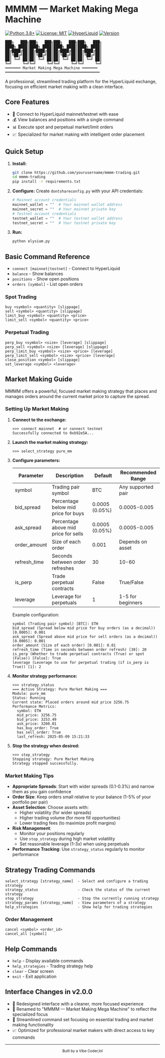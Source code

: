 # MMMM — Market Making Mega Machine

[![Python 3.8+](https://img.shields.io/badge/Python-3.8+-blue.svg)](https://www.python.org/downloads/)
[![License: MIT](https://img.shields.io/badge/License-MIT-yellow.svg)](https://opensource.org/licenses/MIT)
[![HyperLiquid](https://img.shields.io/badge/HyperLiquid-API-green.svg)](https://hyperliquid.xyz)
[![Version](https://img.shields.io/badge/version-2.0.0-blue.svg)]()

```
███╗   ███╗███╗   ███╗███╗   ███╗███╗   ███╗
████╗ ████║████╗ ████║████╗ ████║████╗ ████║
██╔████╔██║██╔████╔██║██╔████╔██║██╔████╔██║
██║╚██╔╝██║██║╚██╔╝██║██║╚██╔╝██║██║╚██╔╝██║
██║ ╚═╝ ██║██║ ╚═╝ ██║██║ ╚═╝ ██║██║ ╚═╝ ██║
╚═╝     ╚═╝╚═╝     ╚═╝╚═╝     ╚═╝╚═╝     ╚═╝
═══════ Market Making Mega Machine ═══════
═══════════════════════════════════════════
```

A professional, streamlined trading platform for the HyperLiquid exchange, focusing on efficient market making with a clean interface.

## Core Features

- 🔄 Connect to HyperLiquid mainnet/testnet with ease
- 💰 View balances and positions with a single command
- 📊 Execute spot and perpetual market/limit orders 
- 📈 Specialized for market making with intelligent order placement

## Quick Setup

1. **Install:**
   ```bash
   git clone https://github.com/yourusername/mmmm-trading.git
   cd mmmm-trading
   pip install -r requirements.txt
   ```

2. **Configure:**
   Create `dontshareconfig.py` with your API credentials:
   ```python
   # Mainnet account credentials
   mainnet_wallet = ""  # Your mainnet wallet address
   mainnet_secret = ""  # Your mainnet private key
   # Testnet account credentials
   testnet_wallet = ""  # Your testnet wallet address
   testnet_secret = ""  # Your testnet private key
   ```

3. **Run:**
   ```bash
   python elysium.py
   ```

## Basic Command Reference

- `connect [mainnet|testnet]` - Connect to HyperLiquid
- `balance` - Show balances
- `positions` - Show open positions
- `orders [symbol]` - List open orders

### Spot Trading
```
buy <symbol> <quantity> [slippage]
sell <symbol> <quantity> [slippage]
limit_buy <symbol> <quantity> <price>
limit_sell <symbol> <quantity> <price>
```

### Perpetual Trading
```
perp_buy <symbol> <size> [leverage] [slippage]
perp_sell <symbol> <size> [leverage] [slippage]
perp_limit_buy <symbol> <size> <price> [leverage]
perp_limit_sell <symbol> <size> <price> [leverage]
close_position <symbol> [slippage]
set_leverage <symbol> <leverage>
```

## Market Making Guide

MMMM offers a powerful, focused market making strategy that places and manages orders around the current market price to capture the spread.

### Setting Up Market Making

1. **Connect to the exchange:**
   ```
   >>> connect mainnet  # or connect testnet
   Successfully connected to 0xb92e5A...
   ```

2. **Launch the market making strategy:**
   ```
   >>> select_strategy pure_mm
   ```

3. **Configure parameters:**

   | Parameter | Description | Default | Recommended Range |
   |-----------|-------------|---------|------------------|
   | symbol | Trading pair symbol | BTC | Any supported pair |
   | bid_spread | Percentage below mid price for buys | 0.0005 (0.05%) | 0.0005-0.005 |
   | ask_spread | Percentage above mid price for sells | 0.0005 (0.05%) | 0.0005-0.005 |
   | order_amount | Size of each order | 0.001 | Depends on asset |
   | refresh_time | Seconds between order refreshes | 30 | 10-60 |
   | is_perp | Trade perpetual contracts | False | True/False |
   | leverage | Leverage for perpetuals | 1 | 1-5 for beginners |

   Example configuration:
   ```
   symbol (Trading pair symbol) [BTC]: ETH
   bid_spread (Spread below mid price for buy orders (as a decimal)) [0.0005]: 0.001
   ask_spread (Spread above mid price for sell orders (as a decimal)) [0.0005]: 0.001
   order_amount (Size of each order) [0.001]: 0.01
   refresh_time (Time in seconds between order refresh) [30]: 20
   is_perp (Whether to trade perpetual contracts (True) or spot (False)) [False]: True
   leverage (Leverage to use for perpetual trading (if is_perp is True)) [1]: 2
   ```

4. **Monitor strategy performance:**
   ```
   >>> strategy_status
   === Active Strategy: Pure Market Making ===
   Module: pure_mm
   Status: Running
   Current state: Placed orders around mid price 3256.75
   Performance Metrics:
     symbol: ETH
     mid_price: 3256.75
     bid_price: 3253.49
     ask_price: 3260.01
     has_buy_order: True
     has_sell_order: True
     last_refresh: 2025-05-09 15:21:33
   ```

5. **Stop the strategy when desired:**
   ```
   >>> stop_strategy
   Stopping strategy: Pure Market Making
   Strategy stopped successfully.
   ```

### Market Making Tips

- **Appropriate Spreads**: Start with wider spreads (0.1-0.3%) and narrow them as you gain confidence
- **Order Size**: Keep orders small relative to your balance (1-5% of your portfolio per pair)
- **Asset Selection**: Choose assets with:
  - Higher volatility (for wider spreads)
  - Higher trading volume (for more fill opportunities)
  - Lower trading fees (to maximize profit margins)
- **Risk Management**:
  - Monitor your positions regularly
  - Use `stop_strategy` during high market volatility
  - Set reasonable leverage (1-3x) when using perpetuals
- **Performance Tracking**: Use `strategy_status` regularly to monitor performance

## Strategy Trading Commands

```
select_strategy [strategy_name]  - Select and configure a trading strategy
strategy_status                  - Check the status of the current strategy
stop_strategy                    - Stop the currently running strategy
strategy_params [strategy_name]  - View parameters of a strategy
help_strategies                  - Show help for trading strategies
```

### Order Management
```
cancel <symbol> <order_id>
cancel_all [symbol]
```

## Help Commands
- `help` - Display available commands
- `help_strategies` - Trading strategy help
- `clear` - Clear screen
- `exit` - Exit application

## Interface Changes in v2.0.0

- 🎨 Redesigned interface with a cleaner, more focused experience
- 🚀 Renamed to "MMMM — Market Making Mega Machine" to reflect the specialized focus
- 🔄 Streamlined command set focusing on essential trading and market making functionality
- 📈 Optimized for professional market makers with direct access to key commands

---

<p align="center">
  <sub>Built by a Vibe Coder,lol</sub>
</p>
